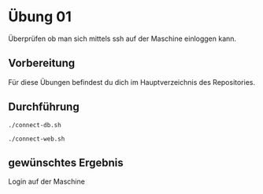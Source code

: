 # Übung 01

Überprüfen ob man sich mittels ssh auf der Maschine einloggen kann.

## Vorbereitung

Für diese Übungen befindest du dich im Hauptverzeichnis des Repositories.

## Durchführung

```
./connect-db.sh
```

```
./connect-web.sh
```

## gewünschtes Ergebnis

Login auf der Maschine
